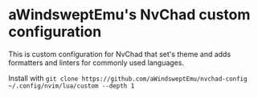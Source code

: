 # aWindsweptEmu's NvChad custom configuration

This is custom configuration for NvChad that set's theme and adds formatters and linters for commonly used languages. 

Install with ```git clone https://github.com/aWindsweptEmu/nvchad-config ~/.config/nvim/lua/custom --depth 1```

